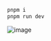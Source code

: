 ```bash
pnpm i  
pnpm run dev
```
![image](https://user-images.githubusercontent.com/45450994/233535705-27e30426-a251-4bbe-80af-03e8f3fb2c98.png)
